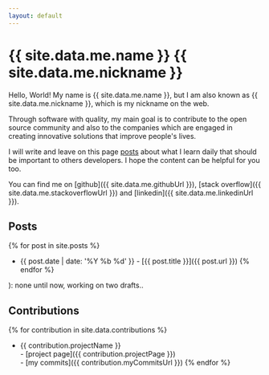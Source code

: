 ```yaml
---
layout: default
---
```


# {{ site.data.me.name }} <span class="nickname">{{ site.data.me.nickname }}</span>

Hello, World! My name is {{ site.data.me.name }}, but I am also known as <span
class="nickname">{{ site.data.me.nickname }}</span>, which is my nickname on the
web.

Through software with quality, my main goal is to contribute to the open source
community and also to the companies which are engaged in creating innovative
solutions that improve people's lives.

I will write and leave on this page [posts](#posts) about what I learn daily
that should be important to others developers. I hope the content can be helpful
for you too.

You can find me on
  [github]({{ site.data.me.githubUrl }}),
  [stack overflow]({{ site.data.me.stackoverflowUrl }}) and
  [linkedin]({{ site.data.me.linkedinUrl }}).

## Posts

{% for post in site.posts %}
  * {{ post.date | date: '%Y %b %d' }} - [{{ post.title }}]({{ post.url }})
{% endfor %}

): none until now, working on two drafts..

## Contributions

{% for contribution in site.data.contributions %}
  * {{ contribution.projectName }}
  <br>- [project page]({{ contribution.projectPage }})
  <br>- [my commits]({{ contribution.myCommitsUrl }})
{% endfor %}
